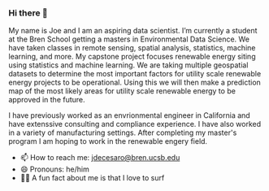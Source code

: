 ### Hi there 👋

My name is Joe and I am an aspiring data scientist. I’m currently a student at the Bren School getting a masters in Environmental Data Science. We have taken classes in remote sensing, spatial analysis, statistics, machine learning, and more. My capstone project focuses renewable energy siting using statistics and machine learning. We are taking multiple geospatial datasets to determine the most important factors for utility scale renewable energy projects to be operational. Using this we will then make a prediction map of the most likely areas for utility scale renewable energy to be approved in the future.

I have previously worked as an envrionmental engineer in California and have extenssive consulting and compliance experience. I have also worked in a variety of manufacturing settings. After completing my master's program I am hoping to work in the renewable engery field.

- 📫 How to reach me: jdecesaro@bren.ucsb.edu
- 😄 Pronouns: he/him
- 🏄‍♂️ A fun fact about me is that I love to surf

